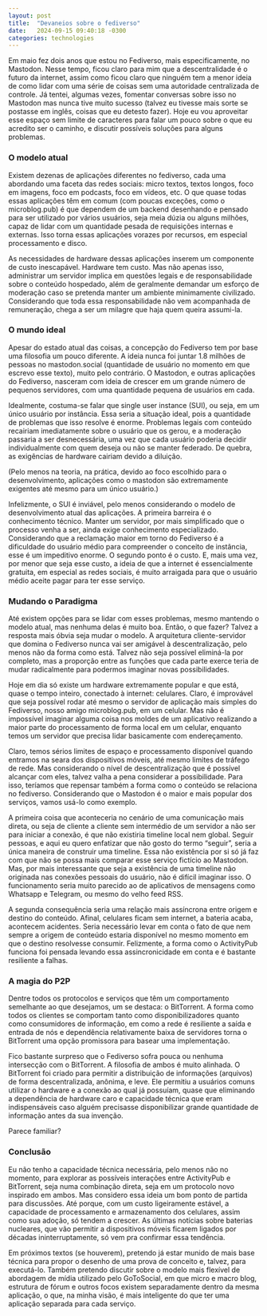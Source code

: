 ```yaml
---
layout: post
title:  "Devaneios sobre o fediverso"
date:   2024-09-15 09:40:18 -0300
categories: technologies
---
```


Em maio fez dois anos que estou no Fediverso, mais especificamente, no Mastodon. Nesse tempo, ficou claro para mim que a descentralidade é o futuro da internet, assim como ficou claro que ninguém tem a menor ideia de como lidar com uma série de coisas sem uma autoridade centralizada de controle. Já tentei, algumas vezes, fomentar conversas sobre isso no Mastodon mas nunca tive muito sucesso (talvez eu tivesse mais sorte se postasse em inglês, coisas que eu detesto fazer). Hoje eu vou aproveitar esse espaço sem limite de caracteres para falar um pouco sobre o que eu acredito ser o caminho, e discutir possíveis soluções para alguns problemas.

<!--more-->

### O modelo atual

Existem dezenas de aplicações diferentes no fediverso, cada uma abordando uma faceta das redes sociais: micro textos, textos longos, foco em imagens, foco em podcasts, foco em vídeos, etc. O que quase todas essas aplicações têm em comum (com poucas exceções, como o microblog.pub) é que dependem de um backend desenhando e pensado para ser utilizado por vários usuários, seja meia dúzia ou alguns milhões, capaz de lidar com um quantidade pesada de requisições internas e externas. Isso torna essas aplicações vorazes por recursos, em especial processamento e disco.

As necessidades de hardware dessas aplicações inserem um componente de custo inescapável. Hardware tem custo. Mas não apenas isso, administrar um servidor implica em questões legais e de responsabilidade sobre o conteúdo hospedado, além de geralmente demandar um esforço de moderação caso se pretenda manter um ambiente minimamente civilizado. Considerando que toda essa responsabilidade não vem acompanhada de remuneração, chega a ser um milagre que haja quem queira assumi-la.

### O mundo ideal

Apesar do estado atual das coisas, a concepção do Fediverso tem por base uma filosofia um pouco diferente. A ideia nunca foi juntar 1.8 milhões de pessoas no mastodon.social (quantidade de usuário no momento em que escrevo esse texto), muito pelo contrário. O Mastodon, e outras aplicações do Fediverso, nasceram com ideia de crescer em um grande número de pequenos servidores, com uma quantidade pequena de usuários em cada.

Idealmente, costuma-se falar que single user instance (SUI), ou seja, em um único usuário por instância. Essa seria a situação ideal, pois a quantidade de problemas que isso resolve é enorme. Problemas legais com conteúdo recairiam imediatamente sobre o usuário que os gerou, e a moderação passaria a ser desnecessária, uma vez que cada usuário poderia decidir individualmente com quem deseja ou não se manter federado. De quebra, as exigências de hardware cairiam devido a diluição. 

(Pelo menos na teoria, na prática, devido ao foco escolhido para o desenvolvimento, aplicações como o mastodon são extremamente exigentes até mesmo para um único usuário.)

Infelizmente, o SUI é inviável, pelo menos considerando o modelo de desenvolvimento atual das aplicações. A primeira barreira é o conhecimento técnico. Manter um servidor, por mais simplificado que o processo venha a ser, ainda exige conhecimento especializado. Considerando que a reclamação maior em torno do Fediverso é a dificuldade do usuário médio para compreender o conceito de instância, esse é um impeditivo enorme. O segundo ponto é o custo. E, mais uma vez, por menor que seja esse custo, a ideia de que a internet é essencialmente gratuita, em especial as redes sociais, é muito arraigada para que o usuário médio aceite pagar para ter esse serviço.

### Mudando o Paradigma

Até existem opções para se lidar com esses problemas, mesmo mantendo o modelo atual, mas nenhuma delas é muito boa. Então, o que fazer? Talvez a resposta mais óbvia seja mudar o modelo. A arquitetura cliente-servidor que domina o Fediverso nunca vai ser amigável à descentralização, pelo menos não da forma como está. Talvez não seja possível eliminá-la por completo, mas a proporção entre as funções que cada parte exerce teria de mudar radicalmente para podermos imaginar novas possibilidades.

Hoje em dia só existe um hardware extremamente popular e que está, quase o tempo inteiro, conectado à internet: celulares. Claro, é improvável que seja possível rodar até mesmo o servidor de aplicação mais simples do Fediverso, nosso amigo microblog.pub, em um celular. Mas não é impossível imaginar alguma coisa nos moldes de um aplicativo realizando a maior parte do processamento de forma local em um celular, enquanto temos um servidor que precisa lidar basicamente com endereçamento.

Claro, temos sérios limites de espaço e processamento disponível quando entramos na seara dos dispositivos móveis, até mesmo limites de tráfego de rede. Mas considerando o nível de descentralização que é possível alcançar com eles, talvez valha a pena considerar a possibilidade. Para isso, teríamos que repensar também a forma como o conteúdo se relaciona no fediverso. Considerando que o Mastodon é o maior e mais popular dos serviços, vamos usá-lo como exemplo.

A primeira coisa que aconteceria no cenário de uma comunicação mais direta, ou seja de cliente a cliente sem intermédio de um servidor a não ser para iniciar a conexão, é que não existiria timeline local nem global. Seguir pessoas, e aqui eu quero enfatizar que não gosto do termo “seguir”, seria a única maneira de construir uma timeline. Essa não existência por si só já faz com que não se possa mais comparar esse serviço fictício ao Mastodon. Mas, por mais interessante que seja a existência de uma timeline não originada nas conexões pessoais do usuário, não é difícil imaginar isso. O funcionamento seria muito parecido ao de aplicativos de mensagens como Whatsapp e Telegram, ou mesmo do velho feed RSS.

A segunda consequência seria uma relação mais assíncrona entre origem e destino do conteúdo. Afinal, celulares ficam sem internet, a bateria acaba, acontecem acidentes. Seria necessário levar em conta o fato de que nem sempre a origem de conteúdo estaria disponível no mesmo momento em que o destino resolvesse consumir. Felizmente, a forma como o ActivityPub funciona foi pensada levando essa assincronicidade em conta e é bastante resiliente a falhas.

### A magia do P2P

Dentre todos os protocolos e serviços que têm um comportamento semelhante ao que desejamos, um se destaca: o BitTorrent. A forma como todos os clientes se comportam tanto como disponibilizadores quanto como consumidores de informação, em como a rede é resiliente a saída e entrada de nós e dependência relativamente baixa de servidores torna o BitTorrent uma opção promissora para basear uma implementação.

Fico bastante surpreso que o Fediverso sofra pouca ou nenhuma intersecção com o BitTorrent. A filosofia de ambos é muito alinhada. O BitTorrent foi criado para permitir a distribuição de informações (arquivos) de forma descentralizada, anônima, e leve. Ele permitiu a usuários comuns utilizar o hardware e a conexão ao qual já possuíam, quase que eliminando a dependência de hardware caro e capacidade técnica que eram indispensáveis caso alguém precisasse disponibilizar grande quantidade de informação antes da sua invenção.

Parece familiar?

### Conclusão

Eu não tenho a capacidade técnica necessária, pelo menos não no momento, para explorar as possíveis interações entre ActivityPub e BitTorrent, seja numa combinação direta, seja em um protocolo novo inspirado em ambos. Mas considero essa ideia um bom ponto de partida para discussões. Até porque, com um custo ligeiramente estável, a capacidade de processamento e armazenamento dos celulares, assim como sua adoção, só tendem a crescer. As últimas notícias sobre baterias nucleares, que vão permitir a dispositivos móveis ficarem ligados por décadas ininterruptamente, só vem pra confirmar essa tendência. 

Em próximos textos (se houverem), pretendo já estar munido de mais base técnica para propor o desenho de uma prova de conceito e, talvez, para executá-lo. Também pretendo discutir sobre o modelo mais flexível de abordagem de mídia utilizado pelo GoToSocial, em que micro e macro blog, estrutura de fórum e outros focos existem separadamente dentro da mesma aplicação, o que, na minha visão, é mais inteligente do que ter uma aplicação separada para cada serviço.